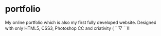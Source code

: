 # portfolio
My online portfolio which is also my first fully developed website.
Designed with only HTML5, CSS3, Photoshop CC and criativity (＾▽＾)!
